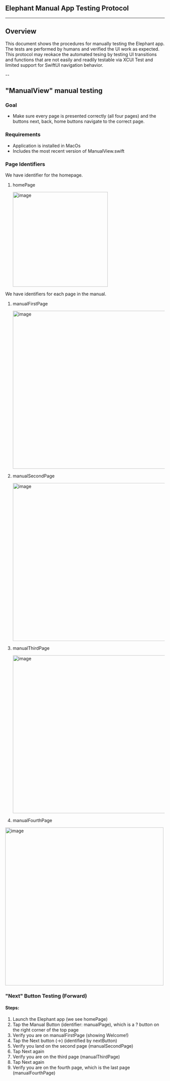 ## Elephant Manual App Testing Protocol

---

## Overview
This document shows the procedures for manually testing the Elephant app. The tests are performed by humans and verified the UI work as expected. This protocol may reokace the automated tesing 
by testing UI transitions and functions that are not easily and readily testable via XCUI Test and limited support for SwiftUI navigation behavior.

--

## "ManualView" manual testing

### Goal
- Make sure every page is presented correctly (all four pages) and the buttons next, back, home buttons navigate to the correct page.

### Requirements
- Application is installed in MacOs
- Includes the most recent version of ManualView.swift





### Page Identifiers
We have identifier for the homepage.

1. homePage

   <img width="300" alt="image" src="https://github.com/user-attachments/assets/3bfe739d-9293-456c-97ee-cea21a656048" />


We have identifiers for each page in the manual.

1. manualFirstPage
   
   <img width="500" alt="image" src="https://github.com/user-attachments/assets/30480a2d-9841-410f-bbcb-5cdfc0af299f" />

3. manualSecondPage
   
   <img width="500" alt="image" src="https://github.com/user-attachments/assets/cb1260ca-2ca7-4ffd-844a-a0699c6b1e1f" />

4. manualThirdPage
   
   <img width="500" alt="image" src="https://github.com/user-attachments/assets/0e880dde-9b09-455b-b9ad-9842785abe98" />

5. manualFourthPage
   
  <img width="500" alt="image" src="https://github.com/user-attachments/assets/daec1fbf-4056-46af-9040-cc7f01f49762" />

### "Next" Button Testing (Forward)

#### Steps:

1. Launch the Elephant app (we see homePage)
2. Tap the Manual Button (identifier: manualPage), which is a ? button on the right corner of the top page
3. Verify you are on manualFirstPage (showing Welcome!)
4. Tap the Next button (->) (identified by nextButton)
5. Verify you land on the second page (manualSecondPage)
6. Tap Next again
7. Verify you are on the third page (manualThirdPage)
8. Tap Next again
9. Verify you are on the fourth page, which is the last page (manualFourthPage)


